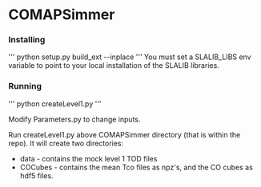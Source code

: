 # COMAPSimmer

### Installing

'''
python setup.py build_ext --inplace
'''
You must set a SLALIB_LIBS env variable to point to your local installation of the SLALIB libraries.

### Running

'''
python createLevel1.py
'''

Modify Parameters.py to change inputs.

Run createLevel1.py above COMAPSimmer directory (that is within the repo). It will create two directories:
* data - contains the mock level 1 TOD files
* COCubes - contains the mean Tco files as npz's, and the CO cubes as hdf5 files.



